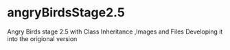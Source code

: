 # angryBirdsStage2.5
Angry Birds stage 2.5 with Class Inheritance ,Images and Files
Developing it into the origional version
